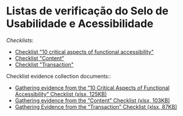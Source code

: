 # Listas de verificação do Selo de Usabilidade e Acessibilidade

<em lang="en">Checklists</em>:

- [Checklist "10 critical aspects of functional accessibility"](checklist-10aspects.html)
- [Checklist "Content"](checklist-content.html)
- [Checklist "Transaction"](checklist-transaction.html)

Checklist evidence collection documents::

- [Gathering evidence from the “10 Critical Aspects of Functional Accessibility” Checklist (xlsx, 125KB)](sintese-10aspetos.xlsx)
- [Gathering evidence from the “Content” Checklist (xlsx, 103KB)](sintese-conteudo.xlsx)
- [Gathering Evidence from the “Transaction” Checklist (xlsx, 87KB)](sintese-transacao.xlsx)
